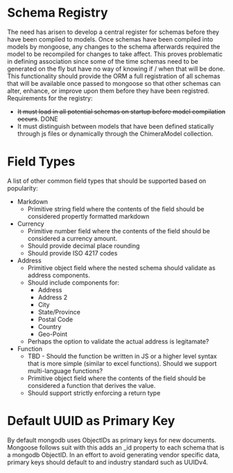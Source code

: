 # Schema Registry 
The need has arisen to develop a central register for schemas before they have been compiled to models. Once schemas have been compiled
into models by mongoose, any changes to the schema afterwards required the model to be recompiled for changes to take affect. This proves problematic in defining association since some of the time schemas need to be generated on the fly but have no way of knowing if / when that will be done. This functionality should provide the ORM a full registration of all schemas that will be available once passed to mongoose so that other schemas can alter, enhance, or improve upon them before they have been registred. Requirements for the registry:

 - ~~It must load in all potential schemas on startup before model compilation occurs~~. DONE
 - It must distinguish between models that have been defined statically through js files or dynamically through the ChimeraModel collection.

# Field Types 
A list of other common field types that should be supported based on popularity:
* Markdown
    * Primitive string field where the contents of the field should be considered propertly formatted markdown
* Currency 
    * Primitive number field where the contents of the field should be considered a currency amount. 
    * Should provide decimal place rounding
    * Should provide ISO 4217 codes
* Address 
    * Primitive object field where the nested schema should validate as address components. 
    * Should include components for:
        * Address
        * Address 2
        * City
        * State/Province
        * Postal Code
        * Country
        * Geo-Point
    * Perhaps the option to validate the actual address is legitamate?
* Function
    * TBD - Should the function be written in JS or a higher level syntax that is more simple (similar to excel functions). Should we support multi-language functions?
    *  Primitive object field where the contents of the field should be considered a function that derives the value.
    *  Should support strictly enforcing a return type  

# Default UUID as Primary Key
By default mongodb uses ObjectIDs as primary keys for new documents. Mongoose follows suit with this adds an _id property to each schema that is a mongodb ObjectID. In an effort to avoid generating vendor specific data, primary keys should default to and industry standard such as UUIDv4. 